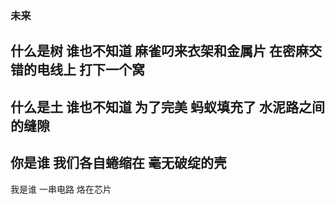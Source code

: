 ### 未来
什么是树
谁也不知道
麻雀叼来衣架和金属片
在密麻交错的电线上
打下一个窝
---
什么是土
谁也不知道
为了完美
蚂蚁填充了
水泥路之间的缝隙
---
你是谁
我们各自蜷缩在
毫无破绽的壳
---
我是谁
一串电路
烙在芯片
